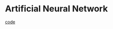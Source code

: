 # Artificial Neural Network

[code](https://github.com/EricChoii/ai-boot-camp/blob/main/ai/deep-learning/ann.md)
